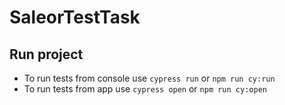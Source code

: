 # SaleorTestTask

## Run project

- To run tests from console use `cypress run` or `npm run cy:run` 
- To run tests from app use `cypress open` or `npm run cy:open`